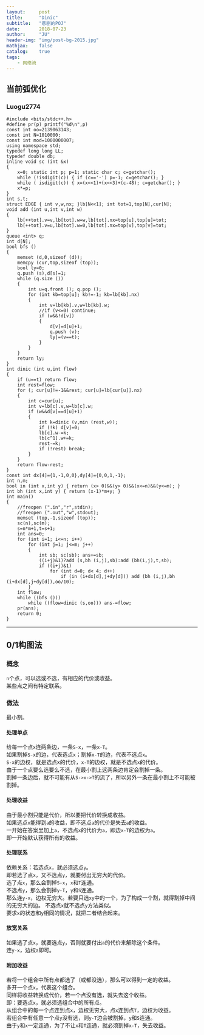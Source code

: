 ```yaml
---
layout:     post
title:      "Dinic"
subtitle:   "悲剧的POJ"
date:       2018-07-23
author:     "JU"
header-img: "img/post-bg-2015.jpg"
mathjax:    false
catalog:    true
tags:
    - 网络流
---
```


## 当前弧优化
### Luogu2774

    #include <bits/stdc++.h>
    #define pr(p) printf("%d\n",p)
    const int oo=2139063143;
    const int N=1010000;
    const int mod=1000000007;
    using namespace std;
    typedef long long LL;
    typedef double db;
    inline void sc (int &x)
    {
        x=0; static int p; p=1; static char c; c=getchar();
        while (!isdigit(c)) { if (c=='-') p=-1; c=getchar(); }
        while ( isdigit(c)) { x=(x<<1)+(x<<3)+(c-48); c=getchar(); }
        x*=p;
    }
    int s,t;
    struct EDGE { int v,w,nx; }lb[N<<1]; int tot=1,top[N],cur[N];
    void add (int u,int v,int w)
    {
        lb[++tot].v=v,lb[tot].w=w,lb[tot].nx=top[u],top[u]=tot;
        lb[++tot].v=u,lb[tot].w=0,lb[tot].nx=top[v],top[v]=tot;
    }
    queue <int> q;
    int d[N];
    bool bfs ()
    {
        memset (d,0,sizeof (d));
        memcpy (cur,top,sizeof (top));
        bool ly=0;
        q.push (s),d[s]=1;
        while (q.size ())
        {
            int u=q.front (); q.pop ();
            for (int kb=top[u]; kb!=-1; kb=lb[kb].nx)
            {
                int v=lb[kb].v,w=lb[kb].w;
                //if (v<=0) continue;
                if (w&&!d[v])
                {
                    d[v]=d[u]+1;
                    q.push (v);
                    ly|=(v==t);
                }
            }
        }
        return ly;
    }
    int dinic (int u,int flow)
    {
        if (u==t) return flow;
        int rest=flow;
        for (; cur[u]!=-1&&rest; cur[u]=lb[cur[u]].nx)
        {
            int c=cur[u];
            int v=lb[c].v,w=lb[c].w;
            if (w&&d[v]==d[u]+1)
            {
                int k=dinic (v,min (rest,w));
                if (!k) d[v]=0;
                lb[c].w-=k;
                lb[c^1].w+=k;
                rest-=k;
                if (!rest) break;
            }
        }
        return flow-rest;
    }
    const int dx[4]={1,-1,0,0},dy[4]={0,0,1,-1};
    int n,m;
    bool in (int x,int y) { return (x> 0)&&(y> 0)&&(x<=n)&&(y<=m); }
    int bh (int x,int y) { return (x-1)*m+y; }
    int main()
    {
        //freopen (".in","r",stdin);
        //freopen (".out","w",stdout);
        memset (top,-1,sizeof (top));
        sc(n),sc(m);
        s=n*m+1,t=s+1;
        int ans=0;
        for (int i=1; i<=n; i++)
            for (int j=1; j<=m; j++)
            {
                int sb; sc(sb); ans+=sb;
                ((i+j)&1)?add (s,bh (i,j),sb):add (bh(i,j),t,sb);
                if ((i+j)&1)
                    for (int d=0; d< 4; d++)
                        if (in (i+dx[d],j+dy[d])) add (bh (i,j),bh (i+dx[d],j+dy[d]),oo/10);
            }
        int flow;
        while ((bfs ()))
            while ((flow=dinic (s,oo))) ans-=flow;
        pr(ans);
        return 0;
    }

---

## 0/1构图法
### 概念
`n`个点，可以选或不选，有相应的代价或收益。  
某些点之间有特定联系。  
### 做法
最小割。 
#### 处理单点
给每一个点`x`连两条边，一条`S-x`，一条`x-T`。  
如果割掉`S-x`的边，代表选点`x`；割掉`x-T`的边，代表不选点`x`。  
`S-x`的边权，就是选点x的代价，`x-T`的边权，就是不选点`x`的代价。  
由于一个点要么选要么不选，在最小割上这两条边肯定会割掉一条。  
割掉一条边后，就不可能有从`S->x->T`的流了，所以另外一条在最小割上不可能被割掉。  
#### 处理收益
由于最小割只能是代价，所以要把代价转换成收益。  
如果选点`x`能得到`a`的收益，即不选点`a`的代价是失去`a`的收益。  
一开始在答案里加上`a`，不选点`x`的代价为`a`，即边`x-T`的边权为`a`。  
即一开始默认获得所有的收益。
#### 处理联系
依赖关系：若选点`x`，就必须选点`y`。  
即若选了点`x`，又不选点`y`，就要付出无穷大的代价。  
选了点`x`，那么会割掉`S-x`，`x`和`T`连通。  
不选点`y`，那么会割掉`y-T`，`y`和`S`连通。  
那么连`y-x`，边权无穷大。若要只选`xy`中的一个，为了构成一个割，就得割掉中间的无穷大的边。
不选点`x`就不选点`y`方法类似。  
要求`x`的状态和`y`相同的情况，就把二者结合起来。
#### 放宽关系
如果选了点`x`，就要选点`y`，否则就要付出`a`的代价来解除这个条件。  
连`y-x`，边权`a`即可。
#### 附加收益
若将一个组合中所有点都选了（或都没选），那么可以得到一定的收益。  
多开一个点`x`，代表这个组合。  
同样将收益转换成代价，若一个点没有选，就失去这个收益。  
即：要选点`x`，就必须选组合中的所有点。  
从组合中的每一个点连到点`x`，边权无穷大，点`x`连到点`T`，边权为收益。  
若组合中有任意一个点`y`没有选，则`y-T`边会被割掉，`y`和`S`连通。  
由于`y`和`x`一定连通，为了不让`x`和`T`连通，就必须割掉`x-T`，失去收益。
